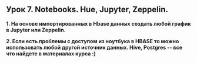 ## Урок 7. Notebooks. Hue, Jupyter, Zeppelin.

**1. На основе импортированных в Hbase данных создать любой график в Jupyter или Zeppelin.**

**2. Если есть проблемы с доступом из ноутбука в HBASE то можно использовать любой другой источник данных. Hive, Postgres -- все что найдете в материалах курса :)**
